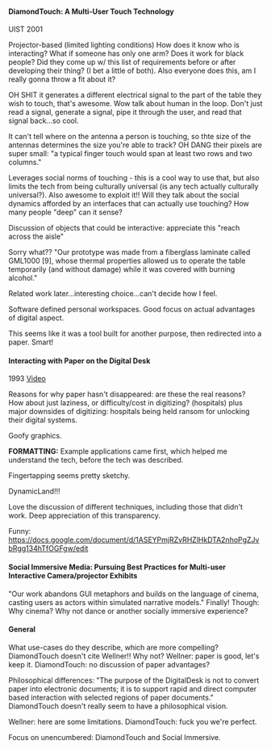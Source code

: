 #### DiamondTouch: A Multi-User Touch Technology 
UIST 2001

Projector-based (limited lighting conditions)
How does it know who is interacting? What if someone has only one arm? Does it work for black people?
Did they come up w/ this list of requirements before or after developing their thing? (I bet a little of both). Also everyone does this, am I really gonna throw a fit about it?

OH SHIT it generates a different electrical signal to the part of the table they wish to touch, that's awesome. Wow talk about human in the loop. Don't just read a signal, generate a signal, pipe it through the user, and read that signal back...so cool.

It can't tell where on the antenna a person is touching, so thte size of the antennas determines the size you're able to track? OH DANG their pixels are super small:  "a typical finger touch would span at least two rows and two columns." 

Leverages social norms of touching - this is a cool way to use that, but also limits the tech from being culturally universal (is any tech actually culturally universal?). Also awesome to exploit it!! Will they talk about the social dynamics afforded by an interfaces that can actually use touching? How many people "deep" can it sense? 

Discussion of objects that could be interactive: appreciate this "reach across the aisle"

Sorry what??
"Our prototype was made from a fiberglass laminate called GML1000 [9], whose thermal properties allowed us to operate the table temporarily (and without damage) while it was covered with burning alcohol."

Related work later...interesting choice...can't decide how I feel.

Software defined personal workspaces. Good focus on actual advantages of digital aspect.

This seems like it was a tool built for another purpose, then redirected into a paper. Smart!

#### Interacting with Paper on the Digital Desk
1993
[Video](https://www.youtube.com/watch?v=9HXp3s7x68o)

Reasons for why paper hasn't disappeared: are these the real reasons? How about just laziness, or difficulty/cost in digitizing? (hospitals) plus major downsides of digitizing: hospitals being held ransom for unlocking their digital systems.

Goofy graphics.

**FORMATTING:**
Example applications came first, which helped me understand the tech, before the tech was described.

Fingertapping seems pretty sketchy. 

DynamicLand!!!

Love the discussion of different techniques, including those that didn't work. Deep appreciation of this transparency. 

Funny:
https://docs.google.com/document/d/1ASEYPmjRZvRHZlHkDTA2nhoPgZJvbRgg134hTfOGFgw/edit

#### Social Immersive Media: Pursuing Best Practices for Multi-user Interactive Camera/projector Exhibits

"Our work abandons GUI metaphors and builds on the language of cinema, casting users as actors within simulated narrative
models."
Finally! Though: Why cinema? Why not dance or another socially immersive experience?

#### General
What use-cases do they describe, which are more compelling?
DiamondTouch doesn't cite Wellner!! Why not?
Wellner: paper is good, let's keep it. DiamondTouch: no discussion of paper advantages? 

Philosophical differences:
"The purpose of the DigitalDesk is not to convert paper into electronic documents; it is to support rapid and direct computer based interaction with selected regions of paper documents." DiamondTouch doesn't really seem to have a philosophical vision.

Wellner: here are some limitations. DiamondTouch: fuck you we're perfect.

Focus on unencumbered: DiamondTouch and Social Immersive. 

